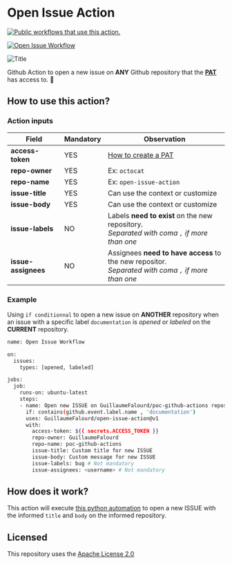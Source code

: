 # Open Issue Action

[![Public workflows that use this action.](https://img.shields.io/endpoint?url=https%3A%2F%2Fapi-endbug.vercel.app%2Fapi%2Fgithub-actions%2Fused-by%3Faction%3DGuillaumeFalourd%2Fopen-issue-action%26badge%3Dtrue)](https://github.com/search?o=desc&q=GuillaumeFalourd+open-issue-action+path%3A.github%2Fworkflows+language%3AYAML&s=&type=Code) 

[![Open Issue Workflow](https://github.com/GuillaumeFalourd/open-issue-action/actions/workflows/open-issue.yml/badge.svg)](https://github.com/GuillaumeFalourd/open-issue-action/actions/workflows/open-issue.yml)

![Title](https://user-images.githubusercontent.com/22433243/117715515-c146ca80-b1ae-11eb-9fe9-de3cc7f631ff.png)

Github Action to open a new issue on **ANY** Github repository that the [**PAT**](https://docs.github.com/en/github/authenticating-to-github/creating-a-personal-access-token) has access to. 🤖

## How to use this action?

### Action inputs

Field | Mandatory | Observation
------------ | ------------  | -------------
**access-token** | YES | [How to create a PAT](https://docs.github.com/en/github/authenticating-to-github/creating-a-personal-access-token)
**repo-owner** | YES | Ex: `octocat`
**repo-name** | YES | Ex: `open-issue-action`
**issue-title** | YES | Can use the context or customize
**issue-body** | YES | Can use the context or customize
**issue-labels** | NO | Labels **need to exist** on the new repository. <br/> _Separated with coma `,` if more than one_
**issue-assignees** | NO | Assignees **need to have access** to the new repositor. <br/> _Separated with coma `,` if more than one_

### Example

Using `if conditionnal` to open a new issue on **ANOTHER** repository when an issue with a specific label `documentation` is *opened* or *labeled* on the **CURRENT** repository.

```bash
name: Open Issue Workflow

on:
  issues: 
    types: [opened, labeled]

jobs:
  job:
    runs-on: ubuntu-latest
    steps:
    - name: Open new ISSUE on GuillaumeFalourd/poc-github-actions repository
      if: contains(github.event.label.name , 'documentation')
      uses: GuillaumeFalourd/open-issue-action@v1
      with:
        access-token: ${{ secrets.ACCESS_TOKEN }}
        repo-owner: GuillaumeFalourd
        repo-name: poc-github-actions
        issue-title: Custom title for new ISSUE
        issue-body: Custom message for new ISSUE
        issue-labels: bug # Not mandatory
        issue-assignees: <username> # Not mandatory

```

## How does it work?

This action will execute [this python automation](https://github.com/GuillaumeFalourd/formulas-github/blob/master/github/create/issue/src/formula/formula.py) to open a new ISSUE with the informed `title` and `body` on the informed repository.

## Licensed

This repository uses the [Apache License 2.0](https://github.com/GuillaumeFalourd/aws-cliaction/blob/main/LICENSE)
